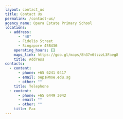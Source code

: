 ```yaml
---
layout: contact_us
title: Contact Us
permalink: /contact-us/
agency_name: Opera Estate Primary School
locations:
  - address:
      - "48"
      - Fidelio Street
      - Singapore 458436
    operating_hours: []
    maps_link: https://goo.gl/maps/8h37v6tzzzL3Faeg8
    title: Address
contacts:
  - content:
      - phone: +65 6241 0417
      - email: oeps@moe.edu.sg
      - other: ""
    title: Telephone
  - content:
      - phone: +65 6449 3042
      - email: ""
      - other: ""
    title: Fax
---
```

